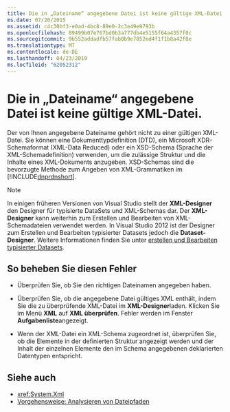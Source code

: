 ```yaml
---
title: Die in „Dateiname“ angegebene Datei ist keine gültige XML-Datei.
ms.date: 07/20/2015
ms.assetid: c4c30bf3-e0ad-4bc8-89e0-2c3e49e9793b
ms.openlocfilehash: 89499b07e767bd0b3a777db4e5155f64a4357f0c
ms.sourcegitcommit: 9b552addadfb57fab0b9e7852ed4f1f1b8a42f8e
ms.translationtype: MT
ms.contentlocale: de-DE
ms.lasthandoff: 04/23/2019
ms.locfileid: "62052312"
---
```

# <a name="file-specified-in-filename-is-not-a-valid-xml-file"></a>Die in „Dateiname“ angegebene Datei ist keine gültige XML-Datei.

Der von Ihnen angegebene Dateiname gehört nicht zu einer gültigen XML-Datei. Sie können eine Dokumenttypdefinition (DTD), ein Microsoft XDR-Schemaformat (XML-Data Reduced) oder ein XSD-Schema (Sprache der XML-Schemadefinition) verwenden, um die zulässige Struktur und die Inhalte eines XML-Dokuments anzugeben. XSD-Schemas sind die bevorzugte Methode zum Angeben von XML-Grammatiken im [!INCLUDE[dnprdnshort](~/includes/dnprdnshort-md.md)].

> [!NOTE]
> In einigen früheren Versionen von Visual Studio stellt der **XML-Designer** den Designer für typisierte DataSets und XML-Schemas dar. Der **XML-Designer** kann weiterhin zum Erstellen und Bearbeiten von XML-Schemadateien verwendet werden. In Visual Studio 2012 ist der Designer zum Erstellen und Bearbeiten typisierter Datasets jedoch die **Dataset-Designer**. Weitere Informationen finden Sie unter [erstellen und Bearbeiten typisierter Datasets](https://docs.microsoft.com/previous-versions/visualstudio/visual-studio-2013/314t4see(v=vs.120)).

## <a name="to-correct-this-error"></a>So beheben Sie diesen Fehler

- Überprüfen Sie, ob Sie den richtigen Dateinamen angegeben haben.

- Überprüfen Sie, ob die angegebene Datei gültiges XML enthält, indem Sie die zu überprüfende XML-Datei im **XML-Designer**laden. Klicken Sie im Menü **XML** auf **XML überprüfen**. Fehler werden im Fenster **Aufgabenliste**angezeigt.

- Wenn der XML-Datei ein XML-Schema zugeordnet ist, überprüfen Sie, ob die Elemente in der definierten Struktur angezeigt werden und der Inhalt der einzelnen Elemente den im Schema angegebenen deklarierten Datentypen entspricht.

## <a name="see-also"></a>Siehe auch

- <xref:System.Xml>
- [Vorgehensweise: Analysieren von Dateipfaden](../../visual-basic/developing-apps/programming/drives-directories-files/how-to-parse-file-paths.md)